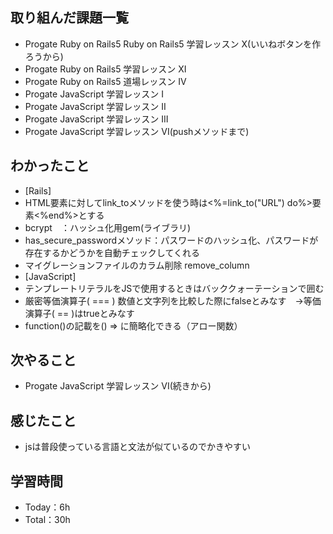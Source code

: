## 取り組んだ課題一覧
- Progate Ruby on Rails5 Ruby on Rails5 学習レッスン X(いいねボタンを作ろうから)
- Progate Ruby on Rails5 学習レッスン XI
- Progate Ruby on Rails5 道場レッスン IV
- Progate JavaScript 学習レッスン I
- Progate JavaScript 学習レッスン II
- Progate JavaScript 学習レッスン III
- Progate JavaScript 学習レッスン VI(pushメソッドまで)

## わかったこと
- [Rails]
- HTML要素に対してlink_toメソッドを使う時は<%=link_to("URL") do%>要素<%end%>とする
- bcrypt　：ハッシュ化用gem(ライブラリ)
- has_secure_passwordメソッド：パスワードのハッシュ化、パスワードが存在するかどうかを自動チェックしてくれる
- マイグレーションファイルのカラム削除 remove_column
- [JavaScript]
- テンプレートリテラルをJSで使用するときはバッククォーテーションで囲む
- 厳密等価演算子( === ) 数値と文字列を比較した際にfalseとみなす　→等価演算子( == )はtrueとみなす
- function()の記載を() => に簡略化できる（アロー関数）

## 次やること
- Progate JavaScript 学習レッスン VI(続きから) 

## 感じたこと
- jsは普段使っている言語と文法が似ているのでかきやすい

## 学習時間
- Today：6h
- Total：30h
